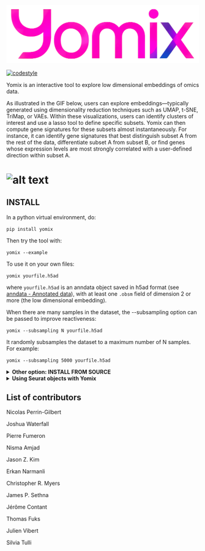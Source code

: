 <div align="center">
<img src="https://raw.githubusercontent.com/perrin-isir/yomix/main/yomix/assets/yomix_logo.png" alt="Yomix logo"></img>
</div>

[![codestyle](https://img.shields.io/badge/code%20style-black-000000.svg)](https://github.com/psf/black)

Yomix is an interactive tool to explore low dimensional embeddings of omics data.

As illustrated in the GIF below, users can explore embeddings—typically generated using dimensionality reduction techniques such as UMAP, t-SNE, TriMap, or VAEs. Within these visualizations, users can identify clusters of interest and use a lasso tool to define specific subsets. Yomix can then compute gene signatures for these subsets almost instantaneously. For instance, it can identify gene signatures that best distinguish subset A from the rest of the data, differentiate subset A from subset B, or find genes whose expression levels are most strongly correlated with a user-defined direction within subset A.

# ![alt text](https://raw.githubusercontent.com/perrin-isir/yomix/main/yomix/assets/yomix_gif.gif "GIF demo of the Yomix tool interface")

## INSTALL

In a python virtual environment, do:

    pip install yomix


Then try the tool with:

    yomix --example


To use it on your own files:

    yomix yourfile.h5ad

where `yourfile.h5ad` is an anndata object saved in h5ad format (see
 [anndata - Annotated data](https://anndata.readthedocs.io/en/latest/index.html#)), 
 with at least one `.obsm` field of dimension 2 or more (the low dimensional embedding).

When there are many samples in the dataset, the --subsampling option can be passed to improve reactiveness:

    yomix --subsampling N yourfile.h5ad

It randomly subsamples the dataset to a maximum number of N samples. For example:

    yomix --subsampling 5000 yourfile.h5ad


<details><summary> <b>Other option: INSTALL FROM SOURCE</b> </summary><p>

    git clone https://github.com/perrin-isir/yomix.git


We recommand to create a python environment with [micromamba](https://mamba.readthedocs.io/en/latest/user_guide/micromamba.html),
but any python package manager can be used instead.

    cd yomix

    micromamba create --name yomixenv --file environment.yaml

    micromamba activate yomixenv

    pip install -e .


Then try the tool with:

    yomix yomix/example/pbmc.h5ad

The input file must be an anndata object saved in h5ad format (see
 [anndata - Annotated data](https://anndata.readthedocs.io/en/latest/index.html#)), 
 with at least one `.obsm` field of dimension 2 or more.

</p></details>
<details><summary> <b>Using Seurat objects with Yomix </b> </summary><p>


You can use Seurat objects by converting them to .h5ad format in R:

Load required libraries:
```
library(rhdf5)
library(dplyr)
library(patchwork)
library(SeuratDisk)
library(Seurat)
library(SeuratData)
```
Load the Seurat object:
```
my_file <- readRDS("path.rds")
```
If the object is a SingleCellExperiment, convert to Seurat:
```
if (inherits(my_file, "SingleCellExperiment")) {
  my_file <- as.Seurat(my_file)
}
```
Save as H5Seurat:
```
SaveH5Seurat(my_file, filename = "filename.h5seurat")
```
Convert to .h5ad:
```
Convert("filename.h5seurat", dest = "h5ad", output.path = "/.h5ad")
```
</p></details>

## List of contributors

Nicolas Perrin-Gilbert

Joshua Waterfall

Pierre Fumeron

Nisma Amjad

Jason Z. Kim

Erkan Narmanli

Christopher R. Myers

James P. Sethna

Jérôme Contant

Thomas Fuks

Julien Vibert

Silvia Tulli
